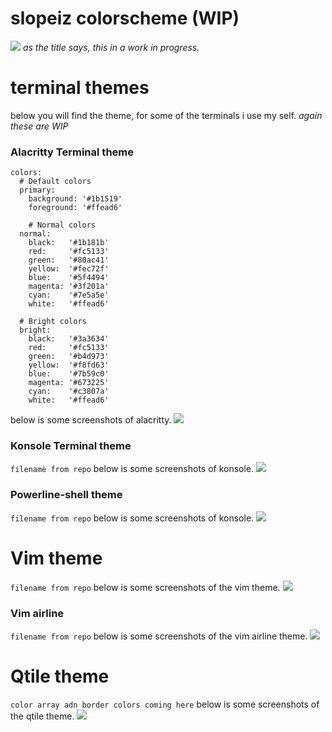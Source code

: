# slopeiz colorscheme (WIP)
![](https://i.imgur.com/KErXfz4.png)
_as the title says, this in a work in progress._

# terminal themes
below you will find the theme, for some of the terminals i use my self. 
_again these are WIP_
### Alacritty Terminal theme
```
colors:
  # Default colors
  primary:
    background: '#1b1519'
    foreground: '#ffead6'

    # Normal colors
  normal:
    black:   '#1b181b'
    red:     '#fc5133'
    green:   '#80ac41'
    yellow:  '#fec72f'
    blue:    '#5f4494'
    magenta: '#3f201a'
    cyan:    '#7e5a5e'
    white:   '#ffead6'

  # Bright colors
  bright:
    black:   '#3a3634'
    red:     '#fc5133'
    green:   '#b4d973'
    yellow:  '#f8fd63'
    blue:    '#7b59c0'
    magenta: '#673225'
    cyan:    '#c3807a'
    white:   '#ffead6'
```
below is some screenshots of alacritty.
![](https://i.imgur.com/KErXfz4.png)


### Konsole Terminal theme
```filename from repo```
below is some screenshots of konsole.
![](https://i.imgur.com/KErXfz4.png)

### Powerline-shell theme
```filename from repo```
below is some screenshots of konsole.
![](https://i.imgur.com/KErXfz4.png)

# Vim theme
```filename from repo```
below is some screenshots of the vim theme.
![](https://i.imgur.com/33j3ODI.png)

### Vim airline
```filename from repo```
below is some screenshots of the vim airline theme.
![](https://i.imgur.com/KErXfz4.png)

# Qtile theme
```color array adn border colors coming here```
below is some screenshots of the qtile theme.
![](https://i.imgur.com/KErXfz4.png)
